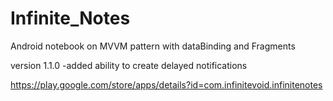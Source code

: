# Infinite_Notes
Android notebook on MVVM pattern with dataBinding and Fragments

version 1.1.0
-added ability to create delayed notifications

https://play.google.com/store/apps/details?id=com.infinitevoid.infinitenotes
